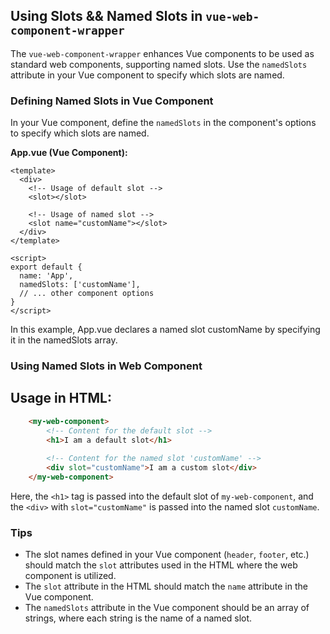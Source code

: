 ## Using Slots && Named Slots in `vue-web-component-wrapper`

The `vue-web-component-wrapper` enhances Vue components to be used as standard web components, supporting named slots. Use the `namedSlots` attribute in your Vue component to specify which slots are named.

### Defining Named Slots in Vue Component

In your Vue component, define the `namedSlots` in the component's options to specify which slots are named.

**App.vue (Vue Component):**

```vue
<template>
  <div>
    <!-- Usage of default slot -->
    <slot></slot>

    <!-- Usage of named slot -->
    <slot name="customName"></slot>
  </div>
</template>

<script>
export default {
  name: 'App',
  namedSlots: ['customName'],
  // ... other component options
}
</script>
```
In this example, App.vue declares a named slot customName by specifying it in the namedSlots array.

### Using Named Slots in Web Component
## Usage in HTML:

```html
    <my-web-component>
        <!-- Content for the default slot -->
        <h1>I am a default slot</h1>
        
        <!-- Content for the named slot 'customName' -->
        <div slot="customName">I am a custom slot</div>
    </my-web-component>
```
Here, the `<h1>` tag is passed into the default slot of `my-web-component`, and the `<div>` with `slot="customName"` is passed into the named slot `customName`.

### Tips

- The slot names defined in your Vue component (`header`, `footer`, etc.) should match the `slot` attributes used in the HTML where the web component is utilized.
- The `slot` attribute in the HTML should match the `name` attribute in the Vue component.
- The `namedSlots` attribute in the Vue component should be an array of strings, where each string is the name of a named slot.

